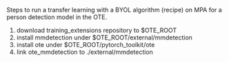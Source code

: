 Steps to run a transfer learning with a BYOL algorithm (recipe) on MPA for a person detection model in the OTE.
1. download training_extensions repository to $OTE_ROOT
1. install mmdetection under $OTE_ROOT/external/mmdetection
1. install ote under $OTE_ROOT/pytorch_toolkit/ote
1. link ote_mmdetection to ./external/mmdetection